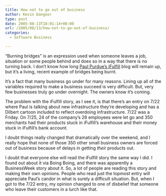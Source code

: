```yaml
---
title: How not to go out of business
author: Kevin Dangoor
type: post
date: 2005-08-13T18:01:14+00:00
url: /2005/08/13/how-not-to-go-out-of-business/
categories:
  - Software Business

---
```

&#8220;Burning bridges&#8221; is an expression used when someone leaves a job, situation or some people behind and does so in a way that there is no turning back. I don&#8217;t know how long [Paul Purdue&#8217;s iFulfill][1] blog will remain up, but it&#8217;s a living, recent example of bridges being burnt.

It&#8217;s a fact that many business go under for many reasons. Lining up all of the variables required to make a business succeed is very difficult. But, very few businesses truly go under overnight. The owners know it&#8217;s coming.

The problem with the iFulfill story, as I see it, is that there&#8217;s an entry on 7/22 where Paul is talking about new infrastructure they&#8217;re developing and has a Dilbert cartoon included to reflect overdoing infrastructure. 7/22 was a Friday. On 7/25, 24 of the company&#8217;s 28 employees were let go and 350 merchants had their products stuck in iFulfill&#8217;s warehouse and their money stuck in iFulfill&#8217;s bank account.

I doubt things really changed that dramatically over the weekend, and I really hope that none of those 350 other small business owners are forced out of business because of delays in getting _their_ products out.

I doubt that everyone else will read the iFulfill story the same way I did. I found out about it via Boing Boing, and there was apparently a BusinessWeek story about it. So, a lot of people are reading this story and making their own opinions. People who read just the topmost entry will appreciate Paul&#8217;s candor in what is surely a difficult situation. But, when I got to the 7/22 entry, my opinion changed to one of disbelief that someone who leave their customers in a lurch like that.

 [1]: http://www.ifulfill.com/weblog/